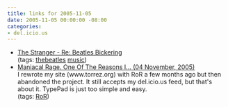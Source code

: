```yaml
---
title: links for 2005-11-05
date: 2005-11-05 00:00:00 -08:00
categories:
- del.icio.us
---
```


<ul class="delicious">
	<li>
		<div class="delicious-link"><a href="http://www.thestranger.com/blog/archives/2005/10/30-05.php#a002192">The Stranger - Re: Beatles Bickering</a></div>
		<div class="delicious-tags">(tags: <a href="http://del.icio.us/torrez/thebeatles">thebeatles</a> <a href="http://del.icio.us/torrez/music">music</a>)</div>
	</li>
	<li>
		<div class="delicious-link"><a href="http://maniacalrage.net/past/2005/11/4/one_of_the_reasons_i/">Maniacal Rage. One Of The Reasons I... (04 November, 2005)</a></div>
		<div class="delicious-extended">I rewrote my site (www.torrez.org) with RoR a few months ago but then abandoned the project. It still accepts my del.icio.us feed, but that's about it. TypePad is just too simple and easy.</div>
		<div class="delicious-tags">(tags: <a href="http://del.icio.us/torrez/RoR">RoR</a>)</div>
	</li>
</ul>
